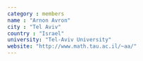 ```yaml
---
category : members
name : "Arnon Avron"
city : "Tel Aviv"
country : "Israel"
university: "Tel-Aviv University"
website: "http://www.math.tau.ac.il/~aa/"
---
```

 